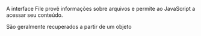 A interface File provê informações sobre arquivos e permite ao JavaScript  a acessar seu conteúdo.

São geralmente recuperados a partir de um objeto 